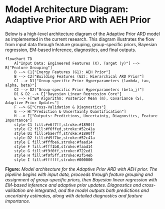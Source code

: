 # Model Architecture Diagram: Adaptive Prior ARD with AEH Prior

Below is a high-level architecture diagram of the Adaptive Prior ARD model as implemented in the current research. This diagram illustrates the flow from input data through feature grouping, group-specific priors, Bayesian regression, EM-based inference, diagnostics, and final outputs.

```mermaid
flowchart TD
    A["Input Data: Engineered Features (X), Target (y)"] --> B["Feature Grouping"]
    B --> C1["Energy Features (G1): AEH Prior"]
    B --> C2["Building Features (G2): Hierarchical ARD Prior"]
    C1 --> D1["Group-specific Prior Hyperparameters (lambda, tau, alpha, beta)"]
    C2 --> D2["Group-specific Prior Hyperparameters (beta_j)"]
    D1 & D2 --> E["Bayesian Linear Regression Core"]
    E --> F["EM Algorithm: Posterior Mean (m), Covariance (S), Adaptive Prior Updates"]
    F --> G["Cross-Validation & Diagnostics"]
    G --> H["Prediction & Uncertainty Quantification"]
    H --> I["Outputs: Predictions, Uncertainty, Diagnostics, Feature Importance"]
    style C1 fill:#e6f7ff,stroke:#1890ff
    style C2 fill:#f6ffed,stroke:#52c41a
    style D1 fill:#bae7ff,stroke:#1890ff
    style D2 fill:#d9f7be,stroke:#52c41a
    style E fill:#fffbe6,stroke:#faad14
    style F fill:#fff1b8,stroke:#faad14
    style G fill:#f9f0ff,stroke:#722ed1
    style H fill:#f0f5ff,stroke:#2f54eb
    style I fill:#ffffff,stroke:#000000
```

**Figure:** *Model architecture for the Adaptive Prior ARD with AEH prior. The pipeline begins with input data, proceeds through feature grouping and assignment of group-specific priors, then Bayesian linear regression with EM-based inference and adaptive prior updates. Diagnostics and cross-validation are integrated, and the model outputs both predictions and uncertainty estimates, along with detailed diagnostics and feature importance.* 
